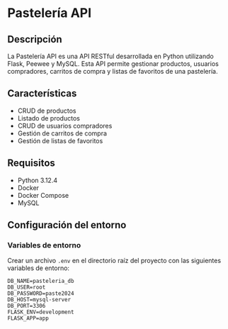 # Pastelería API

## Descripción
La Pastelería API es una API RESTful desarrollada en Python utilizando Flask, Peewee y MySQL. Esta API permite gestionar productos, usuarios compradores, carritos de compra y listas de favoritos de una pastelería.

## Características
- CRUD de productos
- Listado de productos
- CRUD de usuarios compradores
- Gestión de carritos de compra
- Gestión de listas de favoritos

## Requisitos

- Python 3.12.4
- Docker
- Docker Compose
- MySQL

## Configuración del entorno

### Variables de entorno

Crear un archivo `.env` en el directorio raíz del proyecto con las siguientes variables de entorno:

```plaintext
DB_NAME=pasteleria_db
DB_USER=root
DB_PASSWORD=paste2024
DB_HOST=mysql-server
DB_PORT=3306
FLASK_ENV=development
FLASK_APP=app
